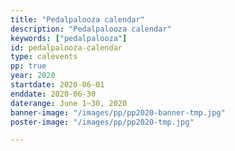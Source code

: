 ```yaml
---
title: "Pedalpalooza calendar"
description: "Pedalpalooza calendar"
keywords: ["pedalpalooza"]
id: pedalpalooza-calendar
type: calevents
pp: true
year: 2020
startdate: 2020-06-01
enddate: 2020-06-30
daterange: June 1–30, 2020
banner-image: "/images/pp/pp2020-banner-tmp.jpg"
poster-image: "/images/pp/pp2020-tmp.jpg"

---
```

